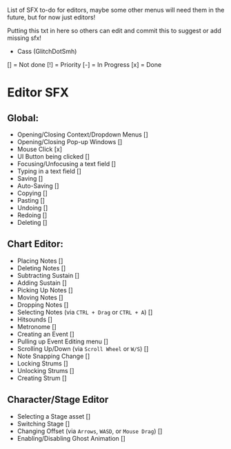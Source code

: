 List of SFX to-do for editors,
maybe some other menus will need them in the future,
but for now just editors!

Putting this txt in here so others can edit and commit this to suggest or add missing sfx!
- Cass (GlitchDotSmh)

[] = Not done
[!] = Priority
[-] = In Progress
[x] = Done

# Editor SFX

## Global:
- Opening/Closing Context/Dropdown Menus []
- Opening/Closing Pop-up Windows []
- Mouse Click [x]
- UI Button being clicked []
- Focusing/Unfocusing a text field []
- Typing in a text field []
- Saving []
- Auto-Saving []
- Copying []
- Pasting []
- Undoing []
- Redoing []
- Deleting []

## Chart Editor:
- Placing Notes []
- Deleting Notes []
- Subtracting Sustain []
- Adding Sustain []
- Picking Up Notes []
- Moving Notes []
- Dropping Notes []
- Selecting Notes (via `CTRL + Drag` or `CTRL + A`) []
- Hitsounds []
- Metronome []
- Creating an Event []
- Pulling up Event Editing menu []
- Scrolling Up/Down (via `Scroll Wheel` or `W/S`) []
- Note Snapping Change []
- Locking Strums []
- Unlocking Strums []
- Creating Strum []

## Character/Stage Editor
- Selecting a Stage asset []
- Switching Stage []
- Changing Offset (via `Arrows`, `WASD`, or `Mouse Drag`) []
- Enabling/Disabling Ghost Animation []


